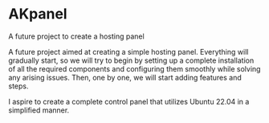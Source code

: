# AKpanel
A future project to create a hosting panel


A future project aimed at creating a simple hosting panel. Everything will gradually start, so we will try to begin by setting up a complete installation of all the required components and configuring them smoothly while solving any arising issues. Then, one by one, we will start adding features and steps.

I aspire to create a complete control panel that utilizes Ubuntu 22.04 in a simplified manner.
